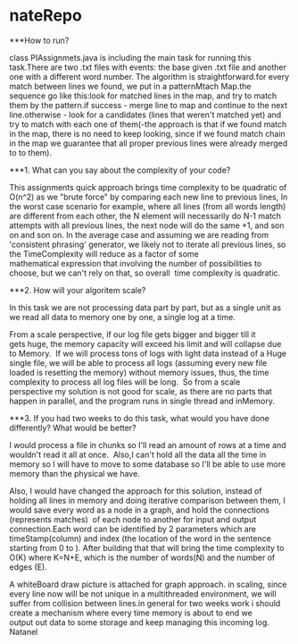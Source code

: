 # nateRepo

***How to run?

class PIAssignmets.java is including the main task for running this task.There are two .txt files with events: the base given .txt file and another one with a different word number.
The algorithm is straightforward.for every match between lines we found, we put in a patternMtach Map.the sequence go like this:look for matched lines in the map, and try to match them by the pattern.if success - merge line to map and continue to the next line.otherwise - look for a candidates (lines that weren't matched yet) and try to match with each one of them(-the approach is that if we found match in the map, there is no need to keep looking, since if we found match chain in the map we guarantee that all proper previous lines were already merged to to them).




***1. What can you say about the complexity of your code?

This assignments quick approach brings time complexity to be quadratic of O(n^2) as we "brute force" by comparing each new line to previous lines, In the worst case scenario for example, where all lines (from all words length) are different from each other, the N element will necessarily do N-1 match attempts with all previous lines, the next node will do the same +1, and son on and son on.
In the average case and assuming we are reading from 'consistent phrasing' generator, we likely not to iterate all previous lines, so the TimeComplexity will reduce as a factor of some mathematical expression that involving the number of possibilities to choose, but we can't rely on that, so overall  time complexity is quadratic.



***2. How will your algoritem scale?

In this task we are not processing data part by part, but as a single unit as we read all data to memory one by one, a single log at a time.

From a scale perspective, if our log file gets bigger and bigger till it gets huge, the memory capacity will exceed his limit and will collapse due to Memory. 
If we will process tons of logs with light data instead of a Huge single file, we will be able to process all logs (assuming every new file loaded is resetting the memory) without memory issues, thus, the time complexity to process all log files will be long. 
So from a scale perspective my solution is not good for scale, as there are no parts that happen in parallel, and the program runs in single thread and inMemory.



***3. If you had two weeks to do this task, what would you have done differently? What would be better?

I would process a file in chunks so I'll read an amount of rows at a time and wouldn't read it all at once.  Also,I can't hold all the data all the time in memory so I will have to move to some database so I'll be able to use more memory than the physical we have. 

Also, I would have changed the approach for this solution, instead of holding all lines in memory and doing iterative comparison between them, I would save every word as a node in a graph, and hold the connections (represents matches)  of each node to another for input and output connection.Each word can be identified by 2 parameters which are timeStamp(column) and index (the location of the word in the sentence starting from 0 to <size of sentence>). After building that that will bring the time complexity to O(K) where K=N+E, which is the number of words(N) and the number of edges (E). 

A whiteBoard draw picture is attached for graph approach.
in scaling, since every line now will be not unique in a multithreaded environment, we will suffer from collision between lines.in general for two weeks work i should create a mechanism where every time memory is about to end we output out data to some storage and keep managing this incoming log.
Natanel

  
